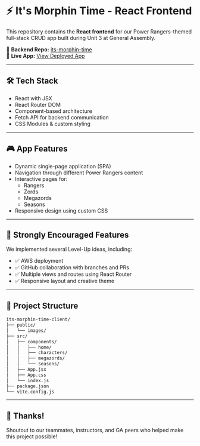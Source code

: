 # ⚡️ It's Morphin Time - React Frontend

This repository contains the **React frontend** for our Power Rangers-themed full-stack CRUD app built during Unit 3 at General Assembly.

🧠 **Backend Repo:** [its-morphin-time](https://github.com/Bricemck/its-morphin-time)  
🚀 **Live App:** [View Deployed App](http://18.217.185.247:5174/)

---

## 🛠️ Tech Stack

- React with JSX
- React Router DOM
- Component-based architecture
- Fetch API for backend communication
- CSS Modules & custom styling

---

## 🎮 App Features

- Dynamic single-page application (SPA)
- Navigation through different Power Rangers content
- Interactive pages for:
  -  Rangers
  -  Zords
  -  Megazords
  -  Seasons
- Responsive design using custom CSS

---


## 🌟 Strongly Encouraged Features

We implemented several Level-Up ideas, including:
- ✅ AWS deployment
- ✅ GitHub collaboration with branches and PRs
- ✅ Multiple views and routes using React Router
- ✅ Responsive layout and creative theme

---


## 📁 Project Structure

```bash
its-morphin-time-client/
├── public/
│   └── images/
├── src/
│   ├── components/
│   │   ├── home/
│   │   ├── characters/
│   │   ├── megazords/
│   │   └── seasons/
│   ├── App.jsx
│   ├── App.css
│   └── index.js
├── package.json
└── vite.config.js
```

---

## 🙌 Thanks!

Shoutout to our teammates, instructors, and GA peers who helped make this project possible!
